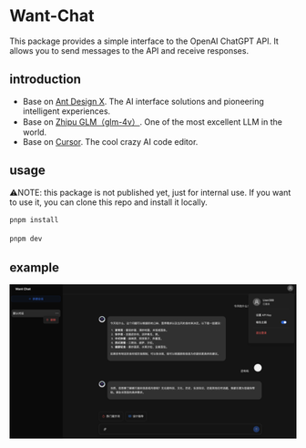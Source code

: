 # Want-Chat

This package provides a simple interface to the OpenAI ChatGPT API. It allows you to send messages to the API and receive responses.

## introduction

- Base on [Ant Design X](https://ant-design-x.antgroup.com). The AI interface solutions and pioneering intelligent experiences.
- Base on [Zhipu GLM（glm-4v）](https://bigmodel.cn). One of the most excellent LLM in the world.
- Base on [Cursor](https://www.cursor.com). The cool crazy AI code editor.

## usage

⚠️NOTE: this package is not published yet, just for internal use. If you want to use it, you can clone this repo and install it locally.

```bash
pnpm install

pnpm dev
```

## example

![example](./public/want-chat-example.png)
